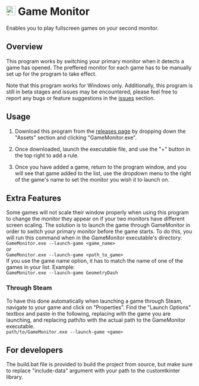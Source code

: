 # <img src="icon.ico" alt="icon" width="25"> Game Monitor 

Enables you to play fullscreen games on your second monitor.

## Overview
This program works by switching your primary monitor when it detects a game has opened. The preffered monitor for each game has to be manually set up for the program to take effect. 

Note that this program works for Windows only. Additionally, this program is still in beta stages and issues may be encountered, please feel free to report any bugs or feature suggestions in the [issues](https://www.github.com/supercam19/GameMonitor/issues) section.

## Usage
1. Download this program from the [releases page](https://www.github.com/supercam19/GameMonitor/releases/latest) by dropping down the "Assets" section and clicking "GameMonitor.exe".

2. Once downloaded, launch the executable file, and use the "+" button in the top right to add a rule.

3. Once you have added a game, return to the program window, and you will see that game added to the list, use the dropdown menu to the right of the game's name to set the monitor you wish it to launch on.

## Extra Features
Some games will not scale their window properly when using this program to change the monitor they appear on if your two monitors have different screen scaling. The solution is to launch the game through GameMonitor in order to switch your primary monitor before the game starts. To do this, you will run this command when in the GameMonitor executable's directory:<br>
`GameMonitor.exe --launch-game <game_name>`<br>
or<br>
`GameMonitor.exe --launch-game <path_to_game>` <br>
If you use the game name option, it has to match the name of one of the games in your list. Example: <br>
`GameMonitor.exe --launch-game GeometryDash`

### Through Steam
To have this done automatically when launching a game through Steam, navigate to your game and click on "Properties". Find the "Launch Options" textbox and paste in the following, replacing <game> with the game you are launching, and replacing path/to with the actual path to the GameMonitor executable.<br>
`path/to/GameMonitor.exe --launch-game <game>`

## For developers
The build.bat file is provided to build the project from source, but make sure to replace "include-data" argument with your path to the customtkinter library.
